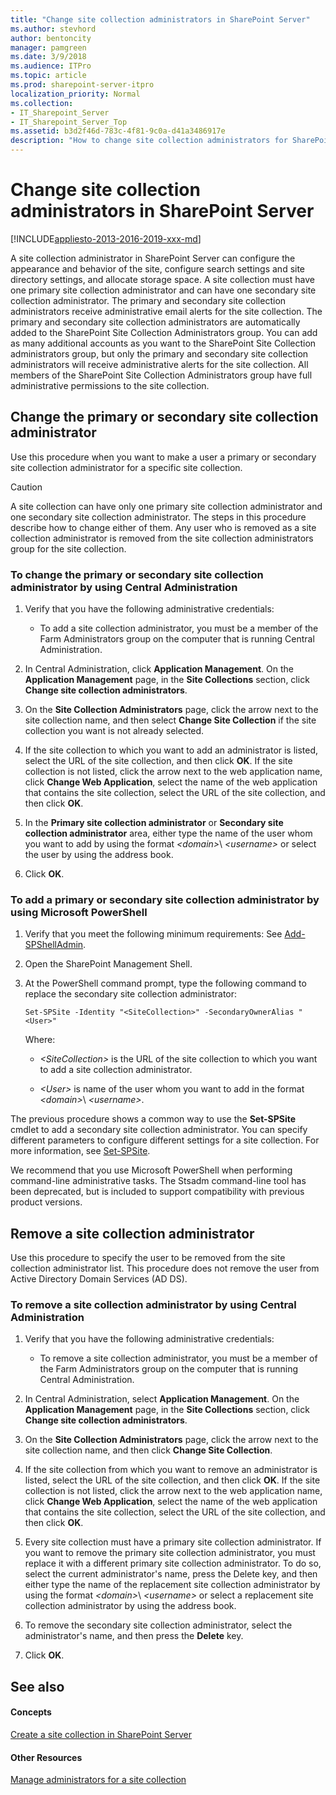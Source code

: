 ```yaml
---
title: "Change site collection administrators in SharePoint Server"
ms.author: stevhord
author: bentoncity
manager: pamgreen
ms.date: 3/9/2018
ms.audience: ITPro
ms.topic: article
ms.prod: sharepoint-server-itpro
localization_priority: Normal
ms.collection:
- IT_Sharepoint_Server
- IT_Sharepoint_Server_Top
ms.assetid: b3d2f46d-783c-4f81-9c0a-d41a3486917e
description: "How to change site collection administrators for SharePoint Server site collections by using the SharePoint Central Administration website or Microsoft PowerShell."
---
```


# Change site collection administrators in SharePoint Server
[!INCLUDE[appliesto-2013-2016-2019-xxx-md](../includes/appliesto-2013-2016-2019-xxx-md.md)] 
  
A site collection administrator in SharePoint Server can configure the appearance and behavior of the site, configure search settings and site directory settings, and allocate storage space. A site collection must have one primary site collection administrator and can have one secondary site collection administrator. The primary and secondary site collection administrators receive administrative email alerts for the site collection. The primary and secondary site collection administrators are automatically added to the SharePoint Site Collection Administrators group. You can add as many additional accounts as you want to the SharePoint Site Collection administrators group, but only the primary and secondary site collection administrators will receive administrative alerts for the site collection. All members of the SharePoint Site Collection Administrators group have full administrative permissions to the site collection. 
  
    
## Change the primary or secondary site collection administrator
<a name="section1"> </a>

Use this procedure when you want to make a user a primary or secondary site collection administrator for a specific site collection.
  
> [!CAUTION]
> A site collection can have only one primary site collection administrator and one secondary site collection administrator. The steps in this procedure describe how to change either of them. Any user who is removed as a site collection administrator is removed from the site collection administrators group for the site collection. 
  
### To change the primary or secondary site collection administrator by using Central Administration

1. Verify that you have the following administrative credentials:
    
   - To add a site collection administrator, you must be a member of the Farm Administrators group on the computer that is running Central Administration.
    
2. In Central Administration, click **Application Management**. On the **Application Management** page, in the **Site Collections** section, click **Change site collection administrators**.
    
3. On the **Site Collection Administrators** page, click the arrow next to the site collection name, and then select **Change Site Collection** if the site collection you want is not already selected. 
    
4. If the site collection to which you want to add an administrator is listed, select the URL of the site collection, and then click **OK**. If the site collection is not listed, click the arrow next to the web application name, click **Change Web Application**, select the name of the web application that contains the site collection, select the URL of the site collection, and then click **OK**.
    
5. In the **Primary site collection administrator** or **Secondary site collection administrator** area, either type the name of the user whom you want to add by using the format  _\<domain\>_\ _\<username\>_ or select the user by using the address book. 
    
6. Click **OK**.
    
### To add a primary or secondary site collection administrator by using Microsoft PowerShell

1. Verify that you meet the following minimum requirements: See [Add-SPShellAdmin](/powershell/module/sharepoint-server/Add-SPShellAdmin?view=sharepoint-ps).
    
2. Open the SharePoint Management Shell.
    
3. At the PowerShell command prompt, type the following command to replace the secondary site collection administrator:
    
   ```
   Set-SPSite -Identity "<SiteCollection>" -SecondaryOwnerAlias "<User>"
   ```

    Where:
    
   -  _\<SiteCollection\>_ is the URL of the site collection to which you want to add a site collection administrator. 
    
   -  _\<User\>_ is name of the user whom you want to add in the format  _\<domain\>_\ _\<username\>_.
    
The previous procedure shows a common way to use the **Set-SPSite** cmdlet to add a secondary site collection administrator. You can specify different parameters to configure different settings for a site collection. For more information, see [Set-SPSite](/powershell/module/sharepoint-server/set-spsite?view=sharepoint-ps). 

We recommend that you use Microsoft PowerShell when performing command-line administrative tasks. The Stsadm command-line tool has been deprecated, but is included to support compatibility with previous product versions.
  
## Remove a site collection administrator
<a name="section2"> </a>

Use this procedure to specify the user to be removed from the site collection administrator list. This procedure does not remove the user from Active Directory Domain Services (AD DS).
  
### To remove a site collection administrator by using Central Administration

1. Verify that you have the following administrative credentials:
    
   - To remove a site collection administrator, you must be a member of the Farm Administrators group on the computer that is running Central Administration.
    
2. In Central Administration, select **Application Management**. On the **Application Management** page, in the **Site Collections** section, click **Change site collection administrators**.
    
3. On the **Site Collection Administrators** page, click the arrow next to the site collection name, and then click **Change Site Collection**.
    
4. If the site collection from which you want to remove an administrator is listed, select the URL of the site collection, and then click **OK**. If the site collection is not listed, click the arrow next to the web application name, click **Change Web Application**, select the name of the web application that contains the site collection, select the URL of the site collection, and then click **OK**.
    
5. Every site collection must have a primary site collection administrator. If you want to remove the primary site collection administrator, you must replace it with a different primary site collection administrator. To do so, select the current administrator's name, press the Delete key, and then either type the name of the replacement site collection administrator by using the format  _\<domain\>_\ _\<username\>_ or select a replacement site collection administrator by using the address book. 
    
6. To remove the secondary site collection administrator, select the administrator's name, and then press the **Delete** key. 
    
7. Click **OK**.
    
## See also
<a name="section2"> </a>

#### Concepts

[Create a site collection in SharePoint Server](create-a-site-collection.md)
#### Other Resources

[Manage administrators for a site collection](https://go.microsoft.com/fwlink/?linkid=845358)

